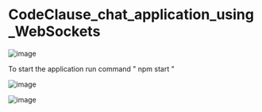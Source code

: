 # CodeClause_chat_application_using_WebSockets

![image](https://github.com/gagan1106/CodeClause_chat_application_using_WebSockets/assets/112796038/c1ce70d0-a32b-4872-b72e-cab5ee15238b)

To start the application run command " npm start "

![image](https://github.com/gagan1106/CodeClause_chat_application_using_WebSockets/assets/112796038/60070049-e596-47de-8dcd-7d8469e26d59)

![image](https://github.com/gagan1106/CodeClause_chat_application_using_WebSockets/assets/112796038/c5e0bbba-8afe-4129-abae-47c72a1faad8)

